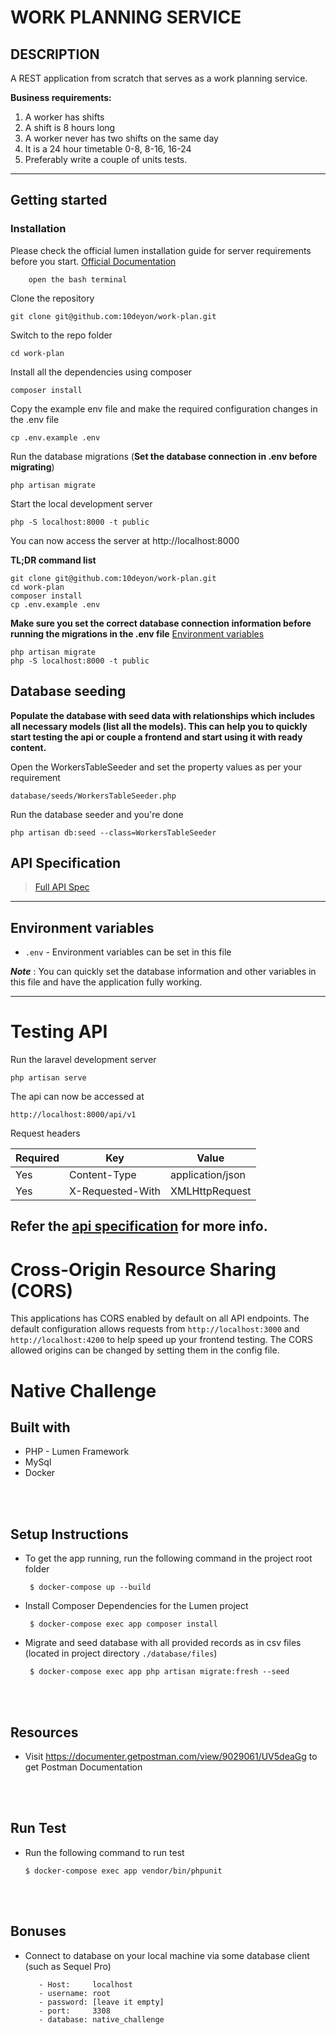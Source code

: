 # WORK PLANNING SERVICE

## DESCRIPTION

A REST application from scratch that serves as a work planning service.

**Business requirements:**
1. A worker has shifts
2. A shift is 8 hours long
3. A worker never has two shifts on the same day
4. It is a 24 hour timetable 0-8, 8-16, 16-24
5. Preferably write a couple of units tests.

----------

## Getting started

### Installation

Please check the official lumen installation guide for server requirements before you start. [Official Documentation](https://lumen.laravel.com/docs/8.x)

```
    open the bash terminal
```

Clone the repository

````
git clone git@github.com:10deyon/work-plan.git
````

Switch to the repo folder

````
cd work-plan
````

Install all the dependencies using composer

````
composer install
````

Copy the example env file and make the required configuration changes in the .env file

````
cp .env.example .env
````

Run the database migrations (**Set the database connection in .env before migrating**)

````
php artisan migrate
````

Start the local development server

````
php -S localhost:8000 -t public
````

You can now access the server at http://localhost:8000


**TL;DR command list**

    git clone git@github.com:10deyon/work-plan.git
    cd work-plan
    composer install
    cp .env.example .env
    
**Make sure you set the correct database connection information before running the migrations in the .env file** [Environment variables](#environment-variables)

    php artisan migrate
    php -S localhost:8000 -t public

## Database seeding

**Populate the database with seed data with relationships which includes all necessary models (list all the models). This can help you to quickly start testing the api or couple a frontend and start using it with ready content.**

Open the WorkersTableSeeder and set the property values as per your requirement

````
database/seeds/WorkersTableSeeder.php
````

Run the database seeder and you're done

````
php artisan db:seed --class=WorkersTableSeeder
````

## API Specification

> [Full API Spec](https://github.com/gothinkster/realworld/tree/master/api)
----------

## Environment variables

- `.env` - Environment variables can be set in this file

***Note*** : You can quickly set the database information and other variables in this file and have the application fully working.

----------

# Testing API

Run the laravel development server

    php artisan serve

The api can now be accessed at

    http://localhost:8000/api/v1

Request headers

| **Required** 	| **Key**              	| **Value**         |
|---------------|-----------------------|------------------	|
| Yes      	    | Content-Type     	    | application/json 	|
| Yes      	    | X-Requested-With 	    | XMLHttpRequest   	|

Refer the [api specification](#api-specification) for more info.
----------

# Cross-Origin Resource Sharing (CORS)
 
This applications has CORS enabled by default on all API endpoints. The default configuration allows requests from `http://localhost:3000` and `http://localhost:4200` to help speed up your frontend testing. The CORS allowed origins can be changed by setting them in the config file. 



# Native Challenge

  ## Built with

  * PHP - Lumen Framework
  * MySql
  * Docker
  
  <br>
  <br>

## Setup Instructions
 - To get the app running, run the following command in the project root folder
        
        $ docker-compose up --build

 - Install Composer Dependencies for the Lumen project
    
        $ docker-compose exec app composer install
  
 - Migrate and seed database with all provided records as in csv files (located in project directory `./database/files`)

        $ docker-compose exec app php artisan migrate:fresh --seed

<br>
<br>

## Resources
  - Visit https://documenter.getpostman.com/view/9029061/UV5deaGg to get Postman Documentation


<br>
<br>

## Run Test
  - Run the following command to run test

        $ docker-compose exec app vendor/bin/phpunit


<br>
<br>

## Bonuses
 - Connect to database on your local machine via some database client (such as Sequel Pro)
  
          - Host:     localhost
          - username: root
          - password: [leave it empty]
          - port:     3308
          - database: native_challenge
